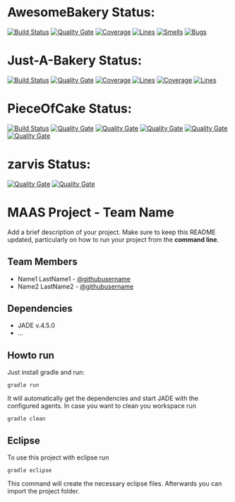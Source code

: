 # AwesomeBakery Status:

[![Build Status](https://travis-ci.org/HBRS-MAAS/project-awesomebakery.svg?branch=master)](https://travis-ci.org/HBRS-MAAS/project-awesomebakery)
[![Quality Gate](https://sonarcloud.io/api/badges/gate?key=project-awesomebakery)](https://sonarcloud.io/dashboard?id=project-awesomebakery)
[![Coverage](https://sonarcloud.io/api/badges/measure?key=project-awesomebakery&metric=coverage)](https://sonarcloud.io/dashboard?id=project-awesomebakery)
[![Lines](https://sonarcloud.io/api/badges/measure?key=project-awesomebakery&metric=ncloc)](https://sonarcloud.io/dashboard?id=project-awesomebakery)
[![Smells](https://sonarcloud.io/api/badges/measure?key=project-awesomebakery&metric=code_smells)](https://sonarcloud.io/dashboard?id=project-awesomebakery)
[![Bugs](https://sonarcloud.io/api/badges/measure?key=project-awesomebakery&metric=bugs)](https://sonarcloud.io/dashboard?id=project-awesomebakery)


# Just-A-Bakery Status:
[![Build Status](https://travis-ci.org/HBRS-MAAS/project-just_a_bakery.svg?branch=master)](https://travis-ci.org/HBRS-MAAS/project-just_a_bakery)
[![Quality Gate](https://sonarcloud.io/api/badges/gate?key=project-just_a_bakery)](https://sonarcloud.io/dashboard?id=project-just_a_bakery)
[![Coverage](https://sonarcloud.io/api/badges/measure?key=project-just_a_bakery&metric=coverage)](https://sonarcloud.io/dashboard?id=project-just_a_bakery)
[![Lines](https://sonarcloud.io/api/badges/measure?key=project-just_a_bakery&metric=ncloc)](https://sonarcloud.io/dashboard?id=project-just_a_bakery)
[![Coverage](https://sonarcloud.io/api/badges/measure?key=project-just_a_bakery&metric=function_complexity)](https://sonarcloud.io/dashboard?id=project-just_a_bakery)
[![Lines](https://sonarcloud.io/api/badges/measure?key=project-just_a_bakery&metric=duplicated_lines_density)](https://sonarcloud.io/dashboard?id=project-just_a_bakery)


# PieceOfCake Status:
[![Build Status](https://travis-ci.org/HBRS-MAAS/project-pieceofcake.svg?branch=master)](https://travis-ci.org/HBRS-MAAS/project-pieceofcake)
[![Quality Gate](https://sonarcloud.io/api/badges/gate?key=project-pieceofcake)](https://sonarcloud.io/dashboard?id=project-pieceofcake)
[![Quality Gate](http://sonarcloud.io/api/badges/measure?key=project-pieceofcake&metric=coverage)](https://sonarcloud.io/component_measures?id=project-pieceofcake&metric=coverage)
[![Quality Gate](http://sonarcloud.io/api/badges/measure?key=project-pieceofcake&metric=lines)](https://sonarcloud.io/component_measures?id=project-pieceofcake&metric=lines)
[![Quality Gate](http://sonarcloud.io/api/badges/measure?key=project-pieceofcake&metric=bugs)](https://sonarcloud.io/component_measures?id=project-pieceofcake&metric=bugs)
[![Quality Gate](http://sonarcloud.io/api/badges/measure?key=project-pieceofcake&metric=code_smells)](https://sonarcloud.io/component_measures?id=project-pieceofcake&metric=code_smells)

# zarvis Status:
[![Quality Gate](https://sonarcloud.io/api/badges/gate?key=project-zarvis)](https://sonarcloud.io/dashboard?id=project-zarvis)
[![Quality Gate](http://sonarcloud.io/api/badges/measure?key=project-zarvis&metric=coverage)](https://sonarcloud.io/component_measures?id=project-zarvis&metric=coverage)

# MAAS Project - Team Name 

Add a brief description of your project. Make sure to keep this README updated, particularly on how to run your project from the **command line**.

## Team Members
* Name1 LastName1 - [@githubusername](https://github.com/username)
* Name2 LastName2 - [@githubusername](https://github.com/username)

## Dependencies 
* JADE v.4.5.0
* ...

## Howto run
Just install gradle and run:

    gradle run

It will automatically get the dependencies and start JADE with the configured agents.
In case you want to clean you workspace run

    gradle clean

## Eclipse
To use this project with eclipse run

    gradle eclipse

This command will create the necessary eclipse files.
Afterwards you can import the project folder.
